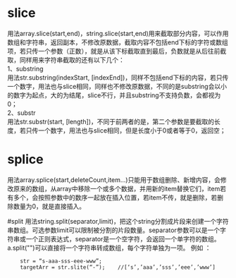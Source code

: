 # slice
用法array.slice(start,end)，string.slice(start,end)用来截取部分内容，可以作用数组和字符串，返回副本，不修改原数据，截取内容不包括end下标的字符或数组项，若只传一个参数（正数），就是从该下标截取直到最后，负数就是从后往前截取，同样用来字符串截取的还有以下几个：  
1、substring  
用法str.substring(indexStart, [indexEnd])，同样不包括end下标的内容，若只传一个数字，用法也与slice相同，同样也不修改原数据，不同的是substring会以小的数字为起点，大的为结尾，slice不行，并且substring不支持负数，会都视为0；  
2、substr  
用法str.substr(start, [length])，不同于前两者的是，第二个参数是要截取的长度，若只传一个数字，用法也与slice相同，但是长度小于0或者等于0，返回空；

# splice
用法array.splice(start,deleteCount,item...)只能用于数组删除、新增内容，会修改原来的数组，从array中移除一个或多个数据，并用新的item替换它们，item若有多个，会按照参数中的数序一起放在插入位置，若item不传，就是删除，若删除数量为0，就是直接插入。

#split
用法string.split(separator,limit)，把这个string分割成片段来创建一个字符串数组。可选参数limit可以限制被分割的片段数量。separator参数可以是一个字符串或一个正则表达式，separator是一个空字符，会返回一个单字符的数组。a.split("")可以直接将一个字符串转成数组，每个字符单独为一项。
例如 ： 

        str = “s-aaa-sss-eee-www”;
        targetArr = str.slite(“-”);    //[‘s’,’aaa’,’sss’,’eee’,’www’]
        
